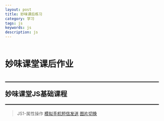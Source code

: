 ```yaml
---
layout: post
title: 妙味课后练习
category: 学习
tags: js
keywords: js
description: js
---
```

<style>
h1 {
    font-size: 28px;
    padding: 20px 0;
}
h2 {
    font-size: 22px;
    padding: 20px 0 20px 0;
    border-top: 2px solid #000;
    border-bottom: 2px solid #000;
    margin-top: 20px;
}
</style>
# 妙味课堂课后作业

## 妙味课堂JS基础课程

>JS1-属性操作
[模拟手机短信发送](http://blog.zlmark.com/demo/js_lianxi/1msg.html)
[图片切换](http://blog.zlmark.com/demo/js_lianxi/2imgtab.html)















